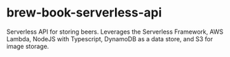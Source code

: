 # brew-book-serverless-api
Serverless API for storing beers. Leverages the Serverless Framework, AWS Lambda, NodeJS with Typescript, DynamoDB as a data store, and S3 for image storage.
